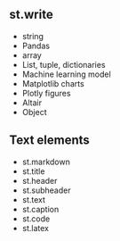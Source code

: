 ## st.write

- string
- Pandas
- array
- List, tuple, dictionaries
- Machine learning model
- Matplotlib charts
- Plotly figures
- Altair
- Object

## Text elements

- st.markdown
- st.title
- st.header
- st.subheader
- st.text
- st.caption
- st.code
- st.latex
